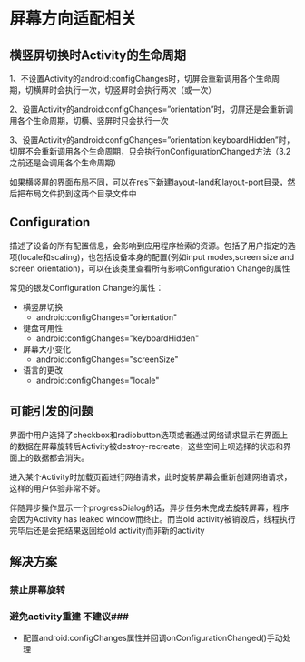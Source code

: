 # 屏幕方向适配相关 #

## 横竖屏切换时Activity的生命周期 ##

1、不设置Activity的android:configChanges时，切屏会重新调用各个生命周期，切横屏时会执行一次，切竖屏时会执行两次（或一次）

2、设置Activity的android:configChanges=”orientation”时，切屏还是会重新调用各个生命周期，切横、竖屏时只会执行一次

3、设置Activity的android:configChanges=”orientation|keyboardHidden”时，切屏不会重新调用各个生命周期，只会执行onConfigurationChanged方法（3.2之前还是会调用各个生命周期）

如果横竖屏的界面布局不同，可以在res下新建layout-land和layout-port目录，然后把布局文件扔到这两个目录文件中

## Configuration ##
描述了设备的所有配置信息，会影响到应用程序检索的资源。包括了用户指定的选项(locale和scaling)，也包括设备本身的配置(例如input modes,screen size and screen orientation)，可以在该类里查看所有影响Configuration Change的属性

常见的银发Configuration Change的属性：
- 横竖屏切换
    - android:configChanges="orientation"
- 键盘可用性
    - android:configChanges="keyboardHidden"
- 屏幕大小变化
    - android:configChanges="screenSize"
- 语言的更改
    - android:configChanges="locale"

## 可能引发的问题 ##
界面中用户选择了checkbox和radiobutton选项或者通过网络请求显示在界面上的数据在屏幕旋转后Activity被destroy-recreate，这些空间上呗选择的状态和界面上的数据都会消失。

进入某个Activity时加载页面进行网络请求，此时旋转屏幕会重新创建网络请求，这样的用户体验非常不好。

伴随异步操作显示一个progressDialog的话，异步任务未完成去旋转屏幕，程序会因为Activity has leaked window而终止。而当old activity被销毁后，线程执行完毕后还是会把结果返回给old activity而非新的activity

## 解决方案 ##
### 禁止屏幕旋转 ###
### 避免activity重建 不建议###
- 配置android:configChanges属性并回调onConfigurationChanged()手动处理

